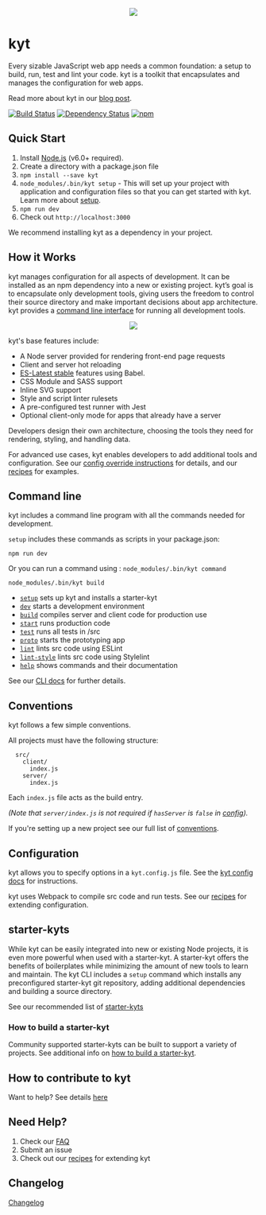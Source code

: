 <p align="center"><img src="/images/kyt-logo-large.png"></p>

# kyt

Every sizable JavaScript web app needs a common foundation: a setup to build, run, test and lint your code.
kyt is a toolkit that encapsulates and manages the configuration for web apps.

Read more about kyt in our [blog post](http://open.blogs.nytimes.com/2016/09/13/introducing-kyt-our-web-app-configuration-toolkit/).

[![Build Status](https://travis-ci.org/NYTimes/kyt.svg?branch=master)](https://travis-ci.org/NYTimes/kyt) [![Dependency Status](https://david-dm.org/NYTimes/kyt.svg)](https://david-dm.org/NYTimes/kyt) [![npm](https://img.shields.io/npm/v/kyt.svg)](https://www.npmjs.com/package/kyt)

## Quick Start

1. Install [Node.js](https://nodejs.org/) (v6.0+ required).
2. Create a directory with a package.json file
3. `npm install --save kyt`
4. `node_modules/.bin/kyt setup` - This will set up your project with application and configuration files so that you can get started with kyt. Learn more about [setup](/docs/commands.md#setup).
5. `npm run dev`
6. Check out `http://localhost:3000`

We recommend installing kyt as a dependency in your project.

## How it Works

kyt manages configuration for all aspects of development. It can be installed as an npm dependency into a new or existing project. kyt’s goal is to encapsulate only development tools, giving users the freedom to control their source directory and make important decisions about app architecture. kyt provides a [command line interface](/docs/commands.md) for running all development tools.

<p align="center"><img src="/images/kyt-diagram.png"></p>

kyt's base features include:

* A Node server provided for rendering front-end page requests
* Client and server hot reloading
* [ES-Latest stable](https://babeljs.io/docs/plugins/preset-latest/) features using Babel.
* CSS Module and SASS support
* Inline SVG support
* Style and script linter rulesets
* A pre-configured test runner with Jest
* Optional client-only mode for apps that already have a server

Developers design their own architecture, choosing the tools they need for rendering, styling, and handling data.

For advanced use cases, kyt enables developers to add additional tools and configuration.
See our [config override instructions](/docs/kytConfig.md#modifywebpackconfig) for details, and our [recipes](/docs/Recipes.md) for examples.

## Command line

kyt includes a command line program with all the commands needed for development.

`setup` includes these commands as scripts in your package.json:

```
npm run dev
```

Or you can run a command using :  `node_modules/.bin/kyt command`

```
node_modules/.bin/kyt build
```

* [`setup`](/docs/commands.md#setup) sets up kyt and installs a starter-kyt
* [`dev`](/docs/commands.md#dev) starts a development environment
* [`build`](/docs/commands.md#build) compiles server and client code for production use
* [`start`](/docs/commands.md#start) runs production code
* [`test`](/docs/commands.md#test) runs all tests in /src
* [`proto`](/docs/commands.md#proto) starts the prototyping app
* [`lint`](/docs/commands.md#lint) lints src code using ESLint
* [`lint-style`](/docs/commands.md#lint-style) lints src code using Stylelint
* [`help`](/docs/commands.md#help) shows commands and their documentation

See our [CLI docs](/docs/commands.md) for further details.

## Conventions

kyt follows a few simple conventions.

All projects must have the following structure:
```
  src/
    client/
      index.js
    server/
      index.js
```

Each `index.js` file acts as the build entry.

*(Note that `server/index.js` is not required if `hasServer` is `false` in [config](#configuration)).*

If you're setting up a new project see our full list of [conventions](/docs/conventions.md).


## Configuration

kyt allows you to specify options in a `kyt.config.js` file.
See the [kyt config docs](/docs/kytConfig.md) for instructions.

kyt uses Webpack to compile src code and run tests.
See our [recipes](/docs/Recipes.md) for extending configuration.

## starter-kyts

While kyt can be easily integrated into new or existing Node projects, it is even more powerful when used with a starter-kyt. A starter-kyt offers the benefits of boilerplates while minimizing the amount of new tools to learn and maintain. The kyt CLI includes a `setup` command which installs any preconfigured starter-kyt git repository, adding additional dependencies and building a source directory.

See our recommended list of [starter-kyts](/docs/commands.md#recommended-starter-kyts)

### How to build a starter-kyt

Community supported starter-kyts can be built to support a variety of projects.
See additional info on [how to build a starter-kyt](/docs/Starterkyts.md).


## How to contribute to kyt

Want to help? See details [here](/CONTRIBUTING.md)

## Need Help?

1. Check our [FAQ](/docs/FAQ.md)
2. Submit an issue
3. Check out our [recipes](/docs/Recipes.md) for extending kyt

## Changelog

[Changelog](/CHANGELOG.md)
